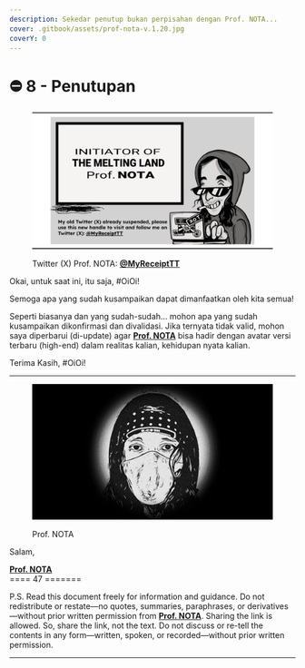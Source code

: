 ```yaml
---
description: Sekedar penutup bukan perpisahan dengan Prof. NOTA...
cover: .gitbook/assets/prof-nota-v.1.20.jpg
coverY: 0
---
```


# ⛔ 8 - Penutupan

<figure><img src=".gitbook/assets/Screen Shot 2023-12-07 at 11.52.31.png" alt=""><figcaption><p>Twitter (X) Prof. NOTA: <a href="https://x.com/MyReceiptTT"><strong>@MyReceiptTT</strong></a></p></figcaption></figure>

Okai, untuk saat ini, itu saja, #OiOi!

Semoga apa yang sudah kusampaikan dapat dimanfaatkan oleh kita semua!&#x20;

Seperti biasanya dan yang sudah-sudah… mohon apa yang sudah kusampaikan dikonfirmasi dan divalidasi. Jika ternyata tidak valid, mohon saya diperbarui (di-update) agar [**Prof. NOTA**](https://nota.endhonesa.com/) bisa hadir dengan avatar versi terbaru (high-end) dalam realitas kalian, kehidupan nyata kalian.

Terima Kasih, #OiOi!

***

<figure><img src=".gitbook/assets/prof-nota-v.1.20.jpg" alt=""><figcaption><p>Prof. NOTA</p></figcaption></figure>

Salam,

[**Prof. NOTA**](https://nota.endhonesa.com/)\
\==== 47 =======

P.S. Read this document freely for information and guidance. Do not redistribute or restate—no quotes, summaries, paraphrases, or derivatives—without prior written permission from [**Prof. NOTA**](https://nota.endhonesa.com/). Sharing the link is allowed. So, share the link, not the text. Do not discuss or re-tell the contents in any form—written, spoken, or recorded—without prior written permission.

***
